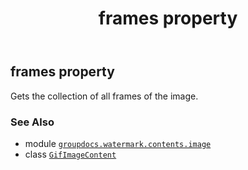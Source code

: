 ﻿---
title: frames property
second_title: GroupDocs.Watermark for Python via .NET API References
description: 
type: docs
url: /python-net/groupdocs.watermark.contents.image/gifimagecontent/frames/
is_root: false
weight: 50
---

## frames property


Gets the collection of all frames of the image.

### See Also
* module [`groupdocs.watermark.contents.image`](../../)
* class [`GifImageContent`](/watermark/python-net/groupdocs.watermark.contents.image/gifimagecontent)
